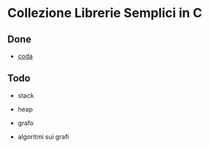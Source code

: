 Collezione Librerie Semplici in C
======================

Done
---------------

* [coda](http://it.wikipedia.org/wiki/Coda_%28informatica%29)

Todo
-----

* stack
* heap
* grafo

* algoritmi sui grafi


